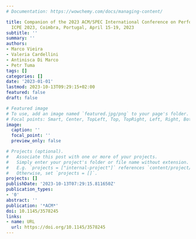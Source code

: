 ```yaml
---
# Documentation: https://wowchemy.com/docs/managing-content/

title: Companion of the 2023 ACM/SPEC International Conference on Performance Engineering,
  ICPE 2023, Coimbra, Portugal, April 15-19, 2023
subtitle: ''
summary: ''
authors:
- Marco Vieira
- Valeria Cardellini
- Antinisca Di Marco
- Petr Tuma
tags: []
categories: []
date: '2023-01-01'
lastmod: 2023-10-13T09:29:15+02:00
featured: false
draft: false

# Featured image
# To use, add an image named `featured.jpg/png` to your page's folder.
# Focal points: Smart, Center, TopLeft, Top, TopRight, Left, Right, BottomLeft, Bottom, BottomRight.
image:
  caption: ''
  focal_point: ''
  preview_only: false

# Projects (optional).
#   Associate this post with one or more of your projects.
#   Simply enter your project's folder or file name without extension.
#   E.g. `projects = ["internal-project"]` references `content/project/deep-learning/index.md`.
#   Otherwise, set `projects = []`.
projects: []
publishDate: '2023-10-13T07:29:15.811650Z'
publication_types:
- '0'
abstract: ''
publication: '*ACM*'
doi: 10.1145/3578245
links:
- name: URL
  url: https://doi.org/10.1145/3578245
---
```

